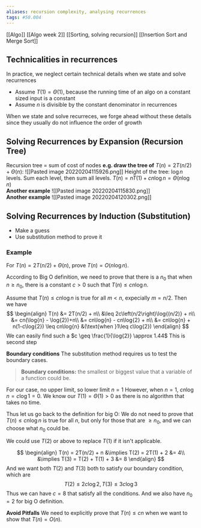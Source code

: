 ```yaml
---
aliases: recursion complexity, analysing recurrences
tags: #50.004
---
```

[[Algo]]
[[Algo week 2]]
[[Sorting, solving recursion]]
[[Insertion Sort and Merge Sort]]

## Technicalities in recurrences
In practice, we neglect certain technical details when we state and solve recurrences
- Assume $T(1) = \Theta(1)$, because the running time of an algo on a constant sized input is a constant
- Assume $n$ is divisible by the constant denominator in recurrences

When we state and solve recurreces, we forge ahead without these details since they usually do not influence the order of growth
<br>
## Solving Recurrences by Expansion (Recursion Tree)
Recursion tree = sum of cost of nodes
**e.g. draw the tree of** $T(n) = 2T(n/2) + \Theta(n)$:
![[Pasted image 20220204115926.png]]
Height of the tree: $\log{n}$ levels.
Sum each level, then sum all levels.
$T(n) = nT(1) + cn\log{n} = \Theta(n\log{n})$
<br>
**Another example**
![[Pasted image 20220204115830.png]]
<br>
**Another example**
![[Pasted image 20220204120302.png]]
<br>
## Solving Recurrences by Induction (Substitution)
- Make a guess
- Use substitution method to prove it

### Example
For $T(n) = 2T(n/2) + \Theta(n)$, prove $T(n) = O(n\log{n})$.

According to Big O definition, we need to prove that there is a $n_0$ that when $n \geq n_0$, there is a constant $c>0$ such that $T(n) \leq cn\log{n}$.

Assume that $T(n) \leq cn\log{n}$ is true for all $m < n$, expecially $m = n/2$.
Then we have
$$
\begin{align}
T(n) &= 2T(n/2) + n\\
&\leq 2c\left(n/2\right)\log{(n/2)} + n\\
&= cn(\log{n} - \log{2})+n\\
&= cn\log{n} - cn\log{2} + n\\
&= cn\log{n} + n(1-c\log{2}) \leq cn\log{n} &(\text{when }1\leq c\log{2})
\end{align}
$$
We can easily find such a $c \geq \frac{1}{\log{2}} \approx 1.44$
This is second step

**Boundary conditions**
The substitution method requires us to test the boundary cases.
> **Boundary conditions:** the smallest or biggest value that a variable of a function could be.

For our case, no upper limit, so lower limit $n=1$
However, when $n=1$, $cn\log{n} = c\log{1} = 0$.
We know our $T(1) = \Theta(1) > 0$ as there is no algorithm that takes no time.

Thus let us go back to the definition for big O:
We do not need to prove that $T(n) \leq cn\log{n}$ is true for all $n$, but only for those that are $\geq n_0$, and we can choose what $n_0$ could be.

We could use $T(2)$ or above to replace $T(1)$ if it isn't applicable.

$$
\begin{align}
T(n) = 2T(n/2) + n &\implies T(2) = 2T(1) + 2 &= 4\\
&\implies T(3) = T(2) + T(1) + 3 &= 8 
\end{align}
$$
And we want both $T(2)$ and $T(3)$ both to satisfy our boundary condition, which are
$$T(2) \leq 2c\log{2}, T(3) \leq 3c\log{3}$$
Thus we can have $c=8$ that satisfy all the conditions.
And we also have $n_0=2$ for big O definition.

**Avoid Pitfalls**
We need to explicitly prove that $T(n) \leq cn$ when we want to show that $T(n) = O(n)$.